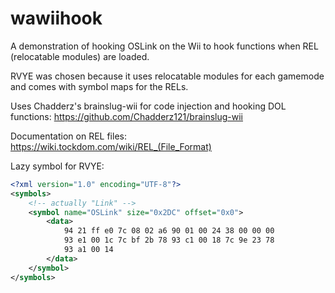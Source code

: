 # wawiihook

A demonstration of hooking OSLink on the Wii to hook functions when REL (relocatable modules) are loaded.

RVYE was chosen because it uses relocatable modules for each gamemode and comes with symbol maps for the RELs.

Uses Chadderz's brainslug-wii for code injection and hooking DOL functions: https://github.com/Chadderz121/brainslug-wii

Documentation on REL files: https://wiki.tockdom.com/wiki/REL_(File_Format)

Lazy symbol for RVYE:

```xml
<?xml version="1.0" encoding="UTF-8"?>
<symbols>
    <!-- actually "Link" -->
    <symbol name="OSLink" size="0x2DC" offset="0x0">
        <data>
            94 21 ff e0 7c 08 02 a6 90 01 00 24 38 00 00 00
			93 e1 00 1c 7c bf 2b 78 93 c1 00 18 7c 9e 23 78
			93 a1 00 14
        </data>
    </symbol>
</symbols>
```
